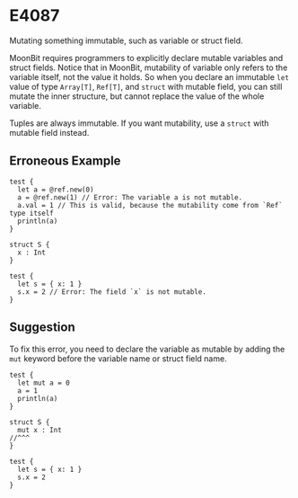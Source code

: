 # E4087

Mutating something immutable, such as variable or struct field.

MoonBit requires programmers to explicitly declare mutable variables and struct fields.
Notice that in MoonBit, mutability of variable only refers to the variable itself,
not the value it holds.
So when you declare an immutable `let` value of type `Array[T]`, `Ref[T]`, and `struct` with mutable field,
you can still mutate the inner structure, but cannot replace the value of the whole variable.

Tuples are always immutable. If you want mutability, use a `struct` with mutable field instead.

## Erroneous Example

```moonbit
test {
  let a = @ref.new(0)
  a = @ref.new(1) // Error: The variable a is not mutable.
  a.val = 1 // This is valid, because the mutability come from `Ref` type itself
  println(a)
}

struct S {
  x : Int
}

test {
  let s = { x: 1 }
  s.x = 2 // Error: The field `x` is not mutable.
}
```

## Suggestion

To fix this error, you need to declare the variable as mutable by adding the
`mut` keyword before the variable name or struct field name.

```moonbit
test {
  let mut a = 0
  a = 1
  println(a)
}

struct S {
  mut x : Int
//^^^
}

test {
  let s = { x: 1 }
  s.x = 2
}
```

